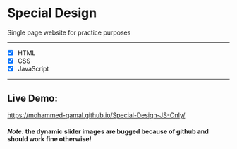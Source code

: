 # Special Design

Single page website for practice purposes

<hr>

- [x] HTML
- [x] CSS
- [x] JavaScript

<hr>

## Live Demo:
https://mohammed-gamal.github.io/Special-Design-JS-Only/


#### *Note:* the dynamic slider images are bugged because of github and should work fine otherwise!
